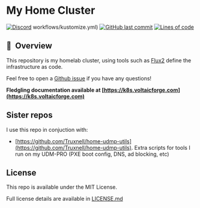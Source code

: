 # My Home Cluster

[![Discord](https://img.shields.io/badge/discord-chat-7289DA.svg?maxAge=60&style=flat-square)](https://discord.gg/7PbmHRK)
workflows/kustomize.yml)
[![GitHub last commit](https://img.shields.io/github/last-commit/Truxnell/home-cluster?color=purple&style=flat-square)](https://github.com/billimek/k8s-gitops/commits/main)
[![Lines of code](https://img.shields.io/tokei/lines/github/truxnell/home-cluster?style=flat-square&color=brightgreen&label=lines&logo=codefactor&logoColor=white)](https://github.com/onedr0p/home-cluster/graphs/contributors)

## :book:&nbsp; Overview

This repository is my homelab cluster, using tools such as [Flux2](https://github.com/fluxcd/flux2) define the infrastructure as code.

Feel free to open a [Github issue](https://github.com/Truxnell/home-cluster/issues/new) if you have any questions!

**Fledgling documentation available at [https://k8s.voltaicforge.com](https://k8s.voltaicforge.com)**


## Sister repos

I use this repo in conjuction with:

- [https://github.com/Truxnell/home-udmp-utils](https://github.com/Truxnell/home-udmp-utils).  Extra scripts for tools I run on my UDM-PRO (PXE boot config, DNS, ad blocking, etc)

## License

This repo is available under the MIT License.

Full license details are available in [LICENSE.md](LICENSE.md)
